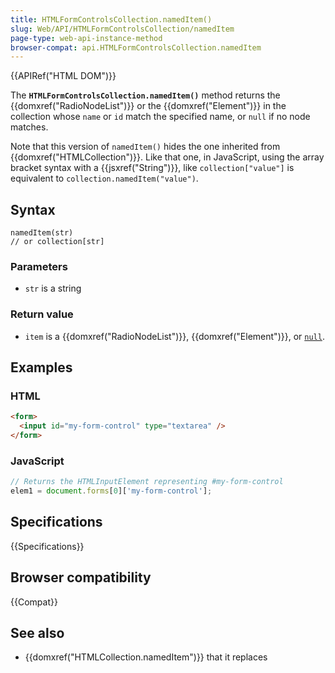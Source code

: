 ```yaml
---
title: HTMLFormControlsCollection.namedItem()
slug: Web/API/HTMLFormControlsCollection/namedItem
page-type: web-api-instance-method
browser-compat: api.HTMLFormControlsCollection.namedItem
---
```


{{APIRef("HTML DOM")}}

The **`HTMLFormControlsCollection.namedItem()`** method returns
the {{domxref("RadioNodeList")}} or the {{domxref("Element")}} in the collection whose
`name` or `id` match the specified name, or `null` if
no node matches.

Note that this version of `namedItem()` hides the one inherited from
{{domxref("HTMLCollection")}}. Like that one, in JavaScript, using the array bracket
syntax with a {{jsxref("String")}}, like `collection["value"]` is
equivalent to `collection.namedItem("value")`.

## Syntax

```js-nolint
namedItem(str)
// or collection[str]
```

### Parameters

- `str` is a string

### Return value

- `item` is a {{domxref("RadioNodeList")}}, {{domxref("Element")}}, or
  [`null`](/en-US/docs/Web/JavaScript/Reference/Operators/null).

## Examples

### HTML

```html
<form>
  <input id="my-form-control" type="textarea" />
</form>
```

### JavaScript

```js
// Returns the HTMLInputElement representing #my-form-control
elem1 = document.forms[0]['my-form-control'];
```

## Specifications

{{Specifications}}

## Browser compatibility

{{Compat}}

## See also

- {{domxref("HTMLCollection.namedItem")}} that it replaces
